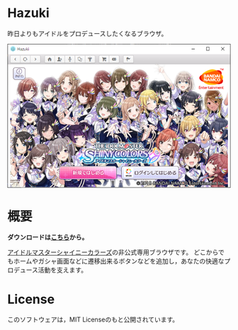 # Hazuki

昨日よりもアイドルをプロデュースしたくなるブラウザ。

![](./pic/sample.png)

# 概要

**ダウンロードは[こちら](https://github.com/kurokoji/Hazuki/releases)から。**

[アイドルマスターシャイニーカラーズ](https://shinycolors.enza.fun/)の非公式専用ブラウザです。
どこからでもホームやガシャ画面などに遷移出来るボタンなどを追加し，あなたの快適なプロデュース活動を支えます。

# License

このソフトウェアは，MIT Licenseのもと公開されています。
